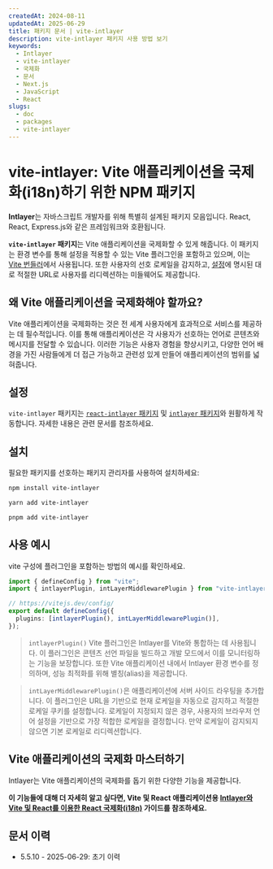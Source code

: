 ```yaml
---
createdAt: 2024-08-11
updatedAt: 2025-06-29
title: 패키지 문서 | vite-intlayer
description: vite-intlayer 패키지 사용 방법 보기
keywords:
  - Intlayer
  - vite-intlayer
  - 국제화
  - 문서
  - Next.js
  - JavaScript
  - React
slugs:
  - doc
  - packages
  - vite-intlayer
---
```


# vite-intlayer: Vite 애플리케이션을 국제화(i18n)하기 위한 NPM 패키지

**Intlayer**는 자바스크립트 개발자를 위해 특별히 설계된 패키지 모음입니다. React, React, Express.js와 같은 프레임워크와 호환됩니다.

**`vite-intlayer` 패키지**는 Vite 애플리케이션을 국제화할 수 있게 해줍니다. 이 패키지는 환경 변수를 통해 설정을 적용할 수 있는 Vite 플러그인을 포함하고 있으며, 이는 [Vite 번들러](https://vitejs.dev/guide/why.html#why-bundle-for-production)에서 사용됩니다. 또한 사용자의 선호 로케일을 감지하고, [설정](https://github.com/aymericzip/intlayer/blob/main/docs/docs/ko/configuration.md)에 명시된 대로 적절한 URL로 사용자를 리디렉션하는 미들웨어도 제공합니다.

## 왜 Vite 애플리케이션을 국제화해야 할까요?

Vite 애플리케이션을 국제화하는 것은 전 세계 사용자에게 효과적으로 서비스를 제공하는 데 필수적입니다. 이를 통해 애플리케이션은 각 사용자가 선호하는 언어로 콘텐츠와 메시지를 전달할 수 있습니다. 이러한 기능은 사용자 경험을 향상시키고, 다양한 언어 배경을 가진 사람들에게 더 접근 가능하고 관련성 있게 만들어 애플리케이션의 범위를 넓혀줍니다.

## 설정

`vite-intlayer` 패키지는 [`react-intlayer` 패키지](https://github.com/aymericzip/intlayer/blob/main/docs/docs/ko/packages/react-intlayer/index.md) 및 [`intlayer` 패키지](https://github.com/aymericzip/intlayer/blob/main/docs/docs/ko/packages/intlayer/index.md)와 원활하게 작동합니다. 자세한 내용은 관련 문서를 참조하세요.

## 설치

필요한 패키지를 선호하는 패키지 관리자를 사용하여 설치하세요:

```bash packageManager="npm"
npm install vite-intlayer
```

```bash packageManager="yarn"
yarn add vite-intlayer
```

```bash packageManager="pnpm"
pnpm add vite-intlayer
```

## 사용 예시

vite 구성에 플러그인을 포함하는 방법의 예시를 확인하세요.

```typescript fileName="vite.config.ts"
import { defineConfig } from "vite";
import { intlayerPlugin, intLayerMiddlewarePlugin } from "vite-intlayer";

// https://vitejs.dev/config/
export default defineConfig({
  plugins: [intlayerPlugin(), intLayerMiddlewarePlugin()],
});
```

> `intlayerPlugin()` Vite 플러그인은 Intlayer를 Vite와 통합하는 데 사용됩니다. 이 플러그인은 콘텐츠 선언 파일을 빌드하고 개발 모드에서 이를 모니터링하는 기능을 보장합니다. 또한 Vite 애플리케이션 내에서 Intlayer 환경 변수를 정의하며, 성능 최적화를 위해 별칭(alias)을 제공합니다.

> `intLayerMiddlewarePlugin()`은 애플리케이션에 서버 사이드 라우팅을 추가합니다. 이 플러그인은 URL을 기반으로 현재 로케일을 자동으로 감지하고 적절한 로케일 쿠키를 설정합니다. 로케일이 지정되지 않은 경우, 사용자의 브라우저 언어 설정을 기반으로 가장 적합한 로케일을 결정합니다. 만약 로케일이 감지되지 않으면 기본 로케일로 리디렉션합니다.

## Vite 애플리케이션의 국제화 마스터하기

Intlayer는 Vite 애플리케이션의 국제화를 돕기 위한 다양한 기능을 제공합니다.

**이 기능들에 대해 더 자세히 알고 싶다면, Vite 및 React 애플리케이션용 [Intlayer와 Vite 및 React를 이용한 React 국제화(i18n)](https://github.com/aymericzip/intlayer/blob/main/docs/docs/ko/intlayer_with_vite+react.md) 가이드를 참조하세요.**

## 문서 이력

- 5.5.10 - 2025-06-29: 초기 이력
